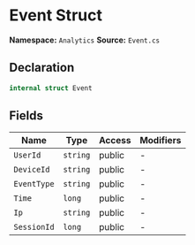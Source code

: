 # Event Struct

**Namespace:** `Analytics`
**Source:** `Event.cs`

## Declaration

```csharp
internal struct Event
```

## Fields

| Name | Type | Access | Modifiers |
|------|------|--------|-----------|
| `UserId` | `string` | public | - |
| `DeviceId` | `string` | public | - |
| `EventType` | `string` | public | - |
| `Time` | `long` | public | - |
| `Ip` | `string` | public | - |
| `SessionId` | `long` | public | - |

